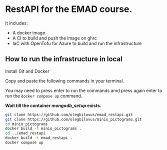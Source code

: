 # RestAPI for the EMAD course.

It includes:

- A docker image
- A CI to build and push the image on ghrc
- IaC with OpenTofu for Azure to build and run the infrastructure

## How to run the infrastructure in local

Install Git and Docker

Copy and paste the following commands in your terminal.

You may need to press enter to run the commands amd press again enter to run the `docker compose up` command.

**Wait till the container *mongodb_setup* exists.**

```bash
git clone https://github.com/olegbilovus/emad_restapi.git
git clone https://github.com/olegbilovus/minio_pictograms.git
cd minio_pictograms
docker build -t minio_pictograms .
cd ../emad_restapi
docker build -t emad_restapi .
docker compose up
```
